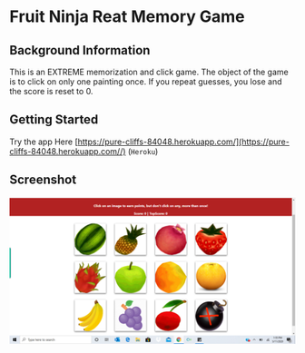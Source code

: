 # Fruit Ninja Reat Memory Game

## Background Information

This is an EXTREME memorization and click game. The object of the game is to click on only one painting once. If you repeat guesses, you lose and the score is reset to 0. 

## Getting Started
Try the app Here [https://pure-cliffs-84048.herokuapp.com/](https://pure-cliffs-84048.herokuapp.com//) (`Heroku`)

## Screenshot

![](click-click-away\images\Screenshot%20(1).png)